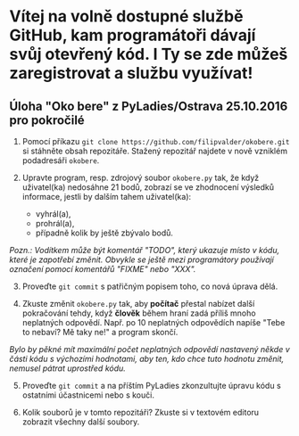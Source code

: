 # Vítej na volně dostupné službě GitHub, kam programátoři dávají svůj otevřený kód. I Ty se zde můžeš zaregistrovat a službu využívat!

## Úloha "Oko bere" z PyLadies/Ostrava 25.10.2016 pro pokročilé

1. Pomocí příkazu `git clone https://github.com/filipvalder/okobere.git` si stáhněte obsah repozitáře. Stažený repozitář najdete v nově vzniklém podadresáři `okobere`.

2. Upravte program, resp. zdrojový soubor `okobere.py` tak, že když uživatel(ka) nedosáhne 21 bodů, zobrazí se ve zhodnocení výsledků informace, jestli by dalším tahem uživatel(ka):
	- vyhrál(a),
	- prohrál(a),
	- případně kolik by ještě zbývalo bodů.

  _Pozn.: Vodítkem může být komentář "TODO", který ukazuje místo v kódu, které je zapotřebí změnit. Obvykle se ještě mezi programátory používají označení pomocí komentářů "FIXME" nebo "XXX"._

3. Proveďte `git commit` s patřičným popisem toho, co nová úprava dělá.

4. Zkuste změnit `okobere.py` tak, aby **počítač** přestal nabízet další pokračování tehdy, když **člověk** během hraní zadá příliš mnoho neplatných odpovědí. Např. po 10 neplatných odpovědích napíše "Tebe to nebaví? Mě taky ne!" a program skončí.

  _Bylo by pěkné mít maximální počet neplatných odpovědí nastavený někde v části kódu s výchozími hodnotami, aby ten, kdo chce tuto hodnotu změnit, nemusel pátrat uprostřed kódu._

5. Proveďte `git commit` a na příštím PyLadies zkonzultujte úpravu kódu s ostatními účastnicemi nebo s kouči.

6. Kolik souborů je v tomto repozitáři? Zkuste si v textovém editoru zobrazit všechny další soubory.
